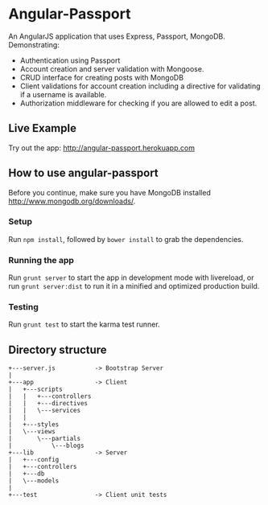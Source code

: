 Angular-Passport
================

An AngularJS application that uses Express, Passport, MongoDB. Demonstrating: 

* Authentication using Passport
* Account creation and server validation with Mongoose.
* CRUD interface for creating posts with MongoDB
* Client validations for account creation including a directive for validating if a username is available.
* Authorization middleware for checking if you are allowed to edit a post.

## Live Example
Try out the app: <http://angular-passport.herokuapp.com>

## How to use angular-passport

Before you continue, make sure you have MongoDB installed <http://www.mongodb.org/downloads/>. 

### Setup
Run `npm install`, followed by `bower install` to grab the dependencies.

### Running the app
Run `grunt server` to start the app in development mode with livereload, or run `grunt server:dist` to run it in a minified and optimized production build.

### Testing
Run `grunt test` to start the karma test runner.

## Directory structure
    +---server.js           -> Bootstrap Server
    |
    +---app                 -> Client
    |   +---scripts
    |   |   +---controllers
    |   |   +---directives
    |   |   \---services
    |   |
    |   +---styles
    |   \---views
    |       \---partials
    |           \---blogs
    +---lib                 -> Server
    |   +---config
    |   +---controllers
    |   +---db
    |   \---models
    |           
    +---test                -> Client unit tests

